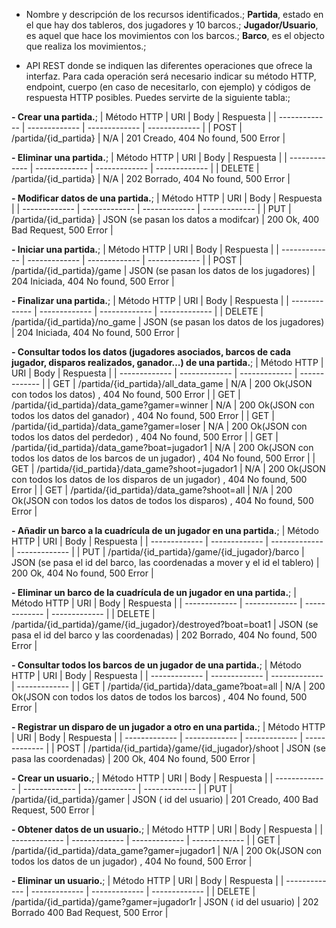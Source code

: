 - Nombre y descripción de los recursos identificados.;
**Partida**, estado en el que hay dos tableros, dos jugadores y 10 barcos.;
**Jugador/Usuario**, es aquel que hace los movimientos con los barcos.;
**Barco**, es el objecto que realiza los movimientos.;

- API REST donde se indiquen las diferentes operaciones que ofrece la interfaz. Para cada operación será necesario indicar su método HTTP, endpoint, cuerpo (en caso de necesitarlo, con ejemplo) y códigos de respuesta HTTP posibles. Puedes servirte de la siguiente tabla:;

**- Crear una partida.**;
| Método HTTP   | URI                    | Body          | Respuesta |
| ------------- | -------------          | ------------- | ------------- |
| POST          | /partida/{id_partida}  | N/A           | 201 Creado, 404 No found, 500 Error |


**- Eliminar una partida.**;
| Método HTTP   | URI                    | Body          | Respuesta |
| ------------- | -------------          | ------------- | ------------- |
| DELETE        | /partida/{id_partida}  | N/A           | 202 Borrado, 404 No found, 500 Error |


**- Modificar datos de una partida.**;
| Método HTTP   | URI                    | Body                                       | Respuesta |
| ------------- | -------------          | -------------                              | ------------- |
| PUT           | /partida/{id_partida}  | JSON (se pasan los datos a modifcar)       | 200 Ok, 400 Bad Request, 500 Error |


**- Iniciar una partida.**;
| Método HTTP   | URI                         | Body                                           | Respuesta |
| ------------- | -------------               | -------------                                  | ------------- |
| POST          | /partida/{id_partida}/game  | JSON (se pasan los datos de los jugadores)     | 204 Iniciada, 404 No found, 500 Error |


**- Finalizar una partida.**;
| Método HTTP   | URI                            | Body                                           | Respuesta |
| ------------- | -------------                  | -------------                                  | ------------- |
| DELETE        | /partida/{id_partida}/no_game  | JSON (se pasan los datos de los jugadores)     | 204 Iniciada, 404 No found, 500 Error |


**- Consultar todos los datos (jugadores asociados, barcos de cada jugador, disparos realizados, ganador...) de una partida.**;
| Método HTTP   | URI                                             | Body            | Respuesta                       | 
| ------------- | -------------                                   | -------------   | -------------                   | 
| GET           | /partida/{id_partida}/all_data_game             | N/A             | 200 Ok(JSON con todos los datos) , 404 No found, 500 Error | 
| GET           | /partida/{id_partida}/data_game?gamer=winner    | N/A             | 200 Ok(JSON con todos los datos del ganador) , 404 No found, 500 Error | 
| GET           | /partida/{id_partida}/data_game?gamer=loser     | N/A             | 200 Ok(JSON con todos los datos del perdedor) , 404 No found, 500 Error | 
| GET           | /partida/{id_partida}/data_game?boat=jugador1   | N/A             | 200 Ok(JSON con todos los datos de los barcos de un jugador) , 404 No found, 500 Error | 
| GET           | /partida/{id_partida}/data_game?shoot=jugador1  | N/A             | 200 Ok(JSON con todos los datos de los disparos de un jugador) , 404 No found, 500 Error | 
| GET           | /partida/{id_partida}/data_game?shoot=all       | N/A             | 200 Ok(JSON con todos los datos de todos los disparos) , 404 No found, 500 Error | 


**- Añadir un barco a la cuadrícula de un jugador en una partida.**;
| Método HTTP   | URI                                               | Body                                                                        | Respuesta |
| ------------- | -------------                                     | -------------                                                               | ------------- |
| PUT           | /partida/{id_partida}/game/{id_jugador}/barco     | JSON (se pasa el id del barco, las coordenadas a mover y el id el tablero)  | 200 Ok, 404 No found, 500 Error |


**- Eliminar un barco de la cuadrícula de un jugador en una partida.**;
| Método HTTP   | URI                                                           | Body                                                | Respuesta |
| ------------- | -------------                                                 | -------------                                       | ------------- |
| DELETE        | /partida/{id_partida}/game/{id_jugador}/destroyed?boat=boat1  | JSON (se pasa el id del barco y las coordenadas)    | 202 Borrado, 404 No found, 500 Error |


**- Consultar todos los barcos de un jugador de una partida.**;
| Método HTTP   | URI                                                | Body                                                | Respuesta |
| ------------- | -------------                                      | -------------                                       | ------------- |
| GET           | /partida/{id_partida}/data_game?boat=all           | N/A             | 200 Ok(JSON con todos los datos de todos los barcos) , 404 No found, 500 Error | 


**- Registrar un disparo de un jugador a otro en una partida.**;
| Método HTTP   | URI                                                | Body                                                | Respuesta |
| ------------- | -------------                                      | -------------                                       | ------------- |
| POST          | /partida/{id_partida}/game/{id_jugador}/shoot      | JSON (se pasa las coordenadas)    | 200 Ok, 404 No found, 500 Error |


**- Crear un usuario.**;
| Método HTTP   | URI                          | Body                                       | Respuesta |
| ------------- | -------------                | -------------                              | ------------- |
| PUT           | /partida/{id_partida}/gamer  | JSON ( id del usuario)                     | 201 Creado, 400 Bad Request, 500 Error |


**- Obtener datos de un usuario.**;
| Método HTTP   | URI                                             | Body                                                | Respuesta |
| ------------- | -------------                                   | -------------                                       | ------------- |
| GET           | /partida/{id_partida}/data_game?gamer=jugador1  | N/A             | 200 Ok(JSON con todos los datos de un jugador) , 404 No found, 500 Error | 


**- Eliminar un usuario.**;
| Método HTTP   | URI                                            | Body                                       | Respuesta |
| ------------- | -------------                                  | -------------                              | ------------- |
| DELETE           | /partida/{id_partida}/game?gamer=jugador1r  | JSON ( id del usuario)                     | 202 Borrado 400 Bad Request, 500 Error |
